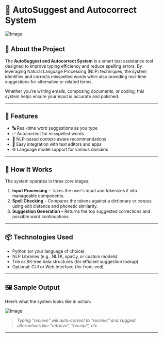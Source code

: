 # 📝 AutoSuggest and Autocorrect System

![Image](https://github.com/user-attachments/assets/b6ad6ce2-3809-40af-a56c-e4c44d6195a9)
## 📌 About the Project

The **AutoSuggest and Autocorrect System** is a smart text assistance tool designed to improve typing efficiency and reduce spelling errors. By leveraging Natural Language Processing (NLP) techniques, the system identifies and corrects misspelled words while also providing real-time suggestions for alternative or related terms.

Whether you're writing emails, composing documents, or coding, this system helps ensure your input is accurate and polished.

---

## 🚀 Features

- 🔠 Real-time word suggestions as you type
- ✅ Autocorrect for misspelled words
- 🧠 NLP-based context-aware recommendations
- 💬 Easy integration with text editors and apps
- 🌐 Language model support for various domains

---

## 🧠 How It Works

The system operates in three core stages:

1. **Input Processing** – Takes the user's input and tokenizes it into manageable components.
2. **Spell Checking** – Compares the tokens against a dictionary or corpus using edit distance and phonetic similarity.
3. **Suggestion Generation** – Returns the top suggested corrections and possible word continuations.

---

## 📦 Technologies Used

- Python (or your language of choice)
- NLP Libraries (e.g., NLTK, spaCy, or custom models)
- Trie or BK-tree data structures (for efficient suggestion lookup)
- Optional: GUI or Web Interface (for front-end)

---

## 🖼️ Sample Output

Here’s what the system looks like in action:

![Image](https://github.com/user-attachments/assets/819d6be1-c96f-46b5-80cb-c04be544c4ae)
> *Typing "recieve" will auto-correct to "receive" and suggest alternatives like "retrieve", "receipt", etc.*

---
